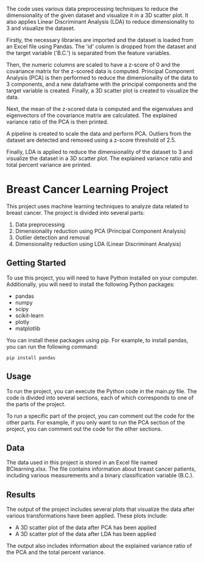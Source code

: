 The code uses various data preprocessing techniques to reduce the dimensionality of the given dataset and visualize it in a 3D scatter plot. It also applies Linear Discriminant Analysis (LDA) to reduce dimensionality to 3 and visualize the dataset.

Firstly, the necessary libraries are imported and the dataset is loaded from an Excel file using Pandas. The 'id' column is dropped from the dataset and the target variable ('B.C.') is separated from the feature variables.

Then, the numeric columns are scaled to have a z-score of 0 and the covariance matrix for the z-scored data is computed. Principal Component Analysis (PCA) is then performed to reduce the dimensionality of the data to 3 components, and a new dataframe with the principal components and the target variable is created. Finally, a 3D scatter plot is created to visualize the data.

Next, the mean of the z-scored data is computed and the eigenvalues and eigenvectors of the covariance matrix are calculated. The explained variance ratio of the PCA is then printed.

A pipeline is created to scale the data and perform PCA. Outliers from the dataset are detected and removed using a z-score threshold of 2.5.

Finally, LDA is applied to reduce the dimensionality of the dataset to 3 and visualize the dataset in a 3D scatter plot. The explained variance ratio and total percent variance are printed.



<!DOCTYPE html>
<html>

<head>
  <meta charset="UTF-8">
  <title>Breast Cancer Learning Project</title>
</head>

<body>

  <h1>Breast Cancer Learning Project</h1>
  <p>This project uses machine learning techniques to analyze data related to breast cancer. The project is divided into several parts:</p>
  <ol>
    <li>Data preprocessing</li>
    <li>Dimensionality reduction using PCA (Principal Component Analysis)</li>
    <li>Outlier detection and removal</li>
    <li>Dimensionality reduction using LDA (Linear Discriminant Analysis)</li>
  </ol>

  <h2>Getting Started</h2>
  <p>To use this project, you will need to have Python installed on your computer. Additionally, you will need to install the following Python packages:</p>
  <ul>
    <li>pandas</li>
    <li>numpy</li>
    <li>scipy</li>
    <li>scikit-learn</li>
    <li>plotly</li>
    <li>matplotlib</li>
  </ul>
  <p>You can install these packages using pip. For example, to install pandas, you can run the following command:</p>
  <code>pip install pandas</code>

  <h2>Usage</h2>
  <p>To run the project, you can execute the Python code in the main.py file. The code is divided into several sections, each of which corresponds to one of the parts of the project.</p>
  <p>To run a specific part of the project, you can comment out the code for the other parts. For example, if you only want to run the PCA section of the project, you can comment out the code for the other sections.</p>

  <h2>Data</h2>
  <p>The data used in this project is stored in an Excel file named BClearning.xlsx. The file contains information about breast cancer patients, including various measurements and a binary classification variable (B.C.).</p>

  <h2>Results</h2>
  <p>The output of the project includes several plots that visualize the data after various transformations have been applied. These plots include:</p>
  <ul>
    <li>A 3D scatter plot of the data after PCA has been applied</li>
    <li>A 3D scatter plot of the data after LDA has been applied</li>
  </ul>
  <p>The output also includes information about the explained variance ratio of the PCA and the total percent variance.</p>

